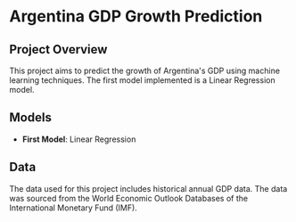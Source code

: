 # Argentina GDP Growth Prediction

## Project Overview
This project aims to predict the growth of Argentina's GDP using machine learning techniques. 
The first model implemented is a Linear Regression model.

## Models
- **First Model**: Linear Regression

## Data
The data used for this project includes historical annual GDP data. The data was sourced from the World Economic Outlook Databases of the International Monetary Fund (IMF).






